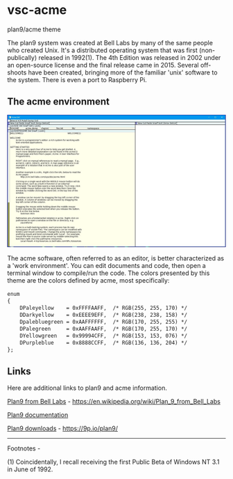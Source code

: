 # vsc-acme 

plan9/acme theme

The plan9 system was created at Bell Labs by many of the same people who created Unix. It's a distributed operating system that
was first (non-publically) released in 1992(1). The 4th Edition was released in 2002 under an open-source license and the final
release came in 2015. Several off-shoots have been created, bringing more of the familiar 'unix' software to the system. There
is even a port to Raspberry Pi.

## The acme environment
![The acme environment](https://github.com/bpotvin/vsc-acme/raw/master/acme-small.jpg)

The acme software, often referred to as an editor, is better characterized as a 'work environment'. You can edit documents and
code, then open a terminal window to compile/run the code. The colors presented by this theme are the colors defined by acme,
most specifically:

```
enum
{
    DPaleyellow    = 0xFFFFAAFF,  /* RGB(255, 255, 170) */
    DDarkyellow    = 0xEEEE9EFF,  /* RGB(238, 238, 158) */
    Dpalebluegreen = 0xAAFFFFFF,  /* RGB(170, 255, 255) */
    DPalegreen     = 0xAAFFAAFF,  /* RGB(170, 255, 170) */
    DYellowgreen   = 0x99994CFF,  /* RGB(153, 153, 076) */
    DPurpleblue    = 0x8888CCFF,  /* RGB(136, 136, 204) */
};
```

## Links

Here are additional links to plan9 and acme information.

[Plan9 from Bell Labs](https://en.wikipedia.org/wiki/Plan_9_from_Bell_Labs) - https://en.wikipedia.org/wiki/Plan_9_from_Bell_Labs

[Plan9 documentation](http://doc.cat-v.org/plan_9/4th_edition/papers/9)

[Plan9 downloads](https://9p.io/plan9/) - https://9p.io/plan9/


<hr>
Footnotes -

(1) Coincidentally, I recall receiving the first Public Beta of Windows NT 3.1 in June of 1992.
